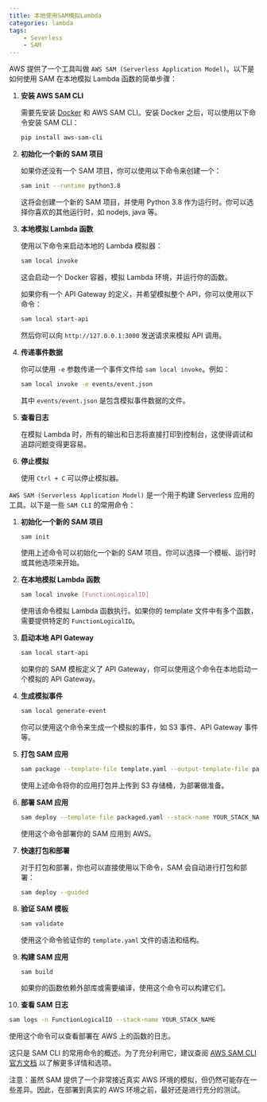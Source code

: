 ```yaml
---
title: 本地使用SAM模拟Lambda
categories: lambda
tags: 
    - Severless
    - SAM
---
```

AWS 提供了一个工具叫做 `AWS SAM (Serverless Application Model)`。以下是如何使用 SAM 在本地模拟 Lambda 函数的简单步骤：

1. **安装 AWS SAM CLI**

   需要先安装 [Docker](https://www.docker.com/get-started) 和 AWS SAM CLI。安装 Docker 之后，可以使用以下命令安装 SAM CLI：

   ```bash
   pip install aws-sam-cli
   ```

2. **初始化一个新的 SAM 项目**

   如果你还没有一个 SAM 项目，你可以使用以下命令来创建一个：

   ```bash
   sam init --runtime python3.8
   ```

   这将会创建一个新的 SAM 项目，并使用 Python 3.8 作为运行时。你可以选择你喜欢的其他运行时，如 nodejs, java 等。

3. **本地模拟 Lambda 函数**

   使用以下命令来启动本地的 Lambda 模拟器：

   ```bash
   sam local invoke
   ```

   这会启动一个 Docker 容器，模拟 Lambda 环境，并运行你的函数。

   如果你有一个 API Gateway 的定义，并希望模拟整个 API，你可以使用以下命令：

   ```bash
   sam local start-api
   ```

   然后你可以向 `http://127.0.0.1:3000` 发送请求来模拟 API 调用。

4. **传递事件数据**

   你可以使用 `-e` 参数传递一个事件文件给 `sam local invoke`。例如：

   ```bash
   sam local invoke -e events/event.json
   ```

   其中 `events/event.json` 是包含模拟事件数据的文件。

5. **查看日志**

   在模拟 Lambda 时，所有的输出和日志将直接打印到控制台，这使得调试和追踪问题变得更容易。

6. **停止模拟**

   使用 `Ctrl + C` 可以停止模拟器。
   
`AWS SAM (Serverless Application Model)` 是一个用于构建 Serverless 应用的工具。以下是一些 `SAM CLI` 的常用命令：

1. **初始化一个新的 SAM 项目**

   ```bash
   sam init
   ```

   使用上述命令可以初始化一个新的 SAM 项目。你可以选择一个模板、运行时或其他选项来开始。

2. **在本地模拟 Lambda 函数**

   ```bash
   sam local invoke [FunctionLogicalID] 
   ```

   使用该命令模拟 Lambda 函数执行。如果你的 template 文件中有多个函数，需要提供特定的 `FunctionLogicalID`。

3. **启动本地 API Gateway**

   ```bash
   sam local start-api
   ```

   如果你的 SAM 模板定义了 API Gateway，你可以使用这个命令在本地启动一个模拟的 API Gateway。

4. **生成模拟事件**

   ```bash
   sam local generate-event
   ```

   你可以使用这个命令来生成一个模拟的事件，如 S3 事件、API Gateway 事件等。

5. **打包 SAM 应用**

   ```bash
   sam package --template-file template.yaml --output-template-file packaged.yaml --s3-bucket YOUR_S3_BUCKET
   ```

   使用上述命令将你的应用打包并上传到 S3 存储桶，为部署做准备。

6. **部署 SAM 应用**

   ```bash
   sam deploy --template-file packaged.yaml --stack-name YOUR_STACK_NAME --capabilities CAPABILITY_IAM
   ```

   使用这个命令部署你的 SAM 应用到 AWS。

7. **快速打包和部署**

   对于打包和部署，你也可以直接使用以下命令，SAM 会自动进行打包和部署：

   ```bash
   sam deploy --guided
   ```

8. **验证 SAM 模板**

   ```bash
   sam validate
   ```

   使用这个命令验证你的 `template.yaml` 文件的语法和结构。

9. **构建 SAM 应用**

   ```bash
   sam build
   ```

   如果你的函数依赖外部库或需要编译，使用这个命令可以构建它们。

10. **查看 SAM 日志**

   ```bash
   sam logs -n FunctionLogicalID --stack-name YOUR_STACK_NAME
   ```

   使用这个命令可以查看部署在 AWS 上的函数的日志。

这只是 SAM CLI 的常用命令的概述。为了充分利用它，建议查阅 [AWS SAM CLI 官方文档](https://docs.aws.amazon.com/serverless-application-model/latest/developerguide/serverless-sam-cli-command-reference.html) 以了解更多详情和选项。

注意：虽然 SAM 提供了一个非常接近真实 AWS 环境的模拟，但仍然可能存在一些差异。因此，在部署到真实的 AWS 环境之前，最好还是进行充分的测试。